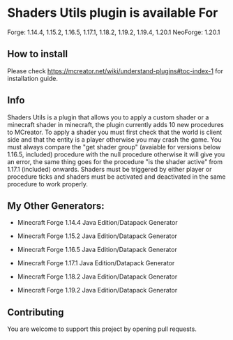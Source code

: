 # Shaders Utils plugin is available For
 Forge: 1.14.4, 1.15.2, 1.16.5, 1.17.1, 1.18.2, 1.19.2, 1.19.4, 1.20.1
 NeoForge: 1.20.1

## How to install

Please check https://mcreator.net/wiki/understand-plugins#toc-index-1 for installation guide.

## Info

Shaders Utils is a plugin that allows you to apply a custom shader or a minecraft shader in minecraft, the plugin currently adds 10 new procedures to MCreator. To apply a shader you must first check that the world is client side and that the entity is a player otherwise you may crash the game. You must always compare the "get shader group" (avaiable for versions below 1.16.5, included) procedure with the null procedure otherwise it will give you an error, the same thing goes for the procedure "is the shader active" from 1.17.1 (included) onwards. Shaders must be triggered by either player or procedure ticks and shaders must be activated and deactivated in the same procedure to work properly.

## My Other Generators:

- Minecraft Forge 1.14.4 Java Edition/Datapack Generator

- Minecraft Forge 1.15.2 Java Edition/Datapack Generator

- Minecraft Forge 1.16.5 Java Edition/Datapack Generator

- Minecraft Forge 1.17.1 Java Edition/Datapack Generator

- Minecraft Forge 1.18.2 Java Edition/Datapack Generator

- Minecraft Forge 1.19.2 Java Edition/Datapack Generator

## Contributing

You are welcome to support this project by opening pull requests.
